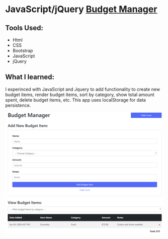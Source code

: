 # JavaScript/jQuery [Budget Manager](https://tudorbejinari.github.io/budget-manager/)
## Tools Used: 
* Html
* CSS
* Bootstrap
* JavaScript
* jQuery

## What I learned:

I experinced with JavaScript and Jquery to add functionality to create new budget items, render budget items, sort by category, show total amount spent, delete budget items, etc. This app uses localStorage for data persistence.


![picture](https://github.com/tudorbejinari/budget-manager/blob/master/assets/Annotation%202020-01-29%20163836.png)


